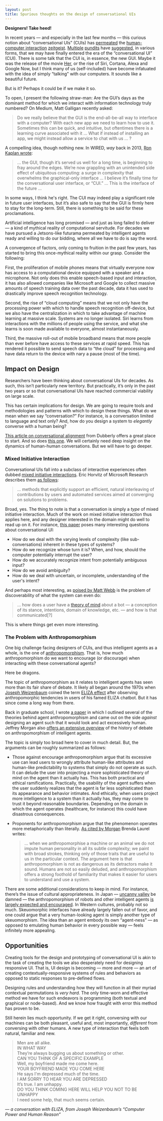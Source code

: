 ```yaml
---
layout: post
title: Spurious thoughts on the design of conversational UIs
---
```


**Designers! Take heed!**

In recent years — and especially in the last few months — this curious notion about “conversational UIs” (CUIs) has [permeated](http://ben-evans.com/benedictevans/2015/3/24/the-state-of-messaging) the [human-computer interaction](http://www.wired.com/2015/06/future-ui-design-old-school-text-messages/) [zeitgeist](http://www.wired.com/2013/03/conversational-user-interface/). [Multiple](http://whoo.ps/2015/02/23/futures-of-text) [pundits](http://www.interconnected.org/home/2015/06/16/conversational_uis) have [suggested](https://medium.com/@mg/there-s-a-chat-for-that-apple-s-biggest-platform-opportunity-yet-19d5b1870857), in various forms, that we may have finally entered the era of the “conversational UI” (CUI). There is some talk that the CUI is, in essence, the new GUI. Maybe it was the release of the movie [Her](https://en.wikipedia.org/wiki/Her_(film)), or the rise of Siri, Cortana, Alexa and Google Now, but I think many of us (self-included) have become infatuated with the idea of simply “talking” with our computers. It sounds like a beautiful future.

But is it? Perhaps it could be if we make it so. 

To open, I present the following straw-man: Are the GUI’s days as the dominant method for which we interact with information technology truly numbered? On Medium, Matt Galligan recently asked:

> Do we really believe that the GUI is the end-all-be-all way to interface with a computer? With each new app we need to learn how to use it. Sometimes this can be quick, and intuitive, but oftentimes there is a learning curve associated with it … What if instead of installing an app, we might instead allow a service to chat with us … ?

A compelling idea, though nothing new. In WIRED, *way* back in 2013, [Ron Kaplan wrote](http://www.wired.com/2013/03/conversational-user-interface/):

> … the GUI, though it’s served us well for a long time, is beginning to fray around the edges. We’re now grappling with an unintended side effect of ubiquitous computing: a surge in complexity that overwhelms the graphical-only interface … I believe it’s finally time for the conversational user interface, or “CUI.” … This is the interface of the future …

In some ways, I think he's right. The CUI may indeed play a significant role in future user interfaces, but it&rsquo;s also safe to say that the GUI is firmly here to stay for the long-term. Still, there is something to be said for these proclamations.

Artificial intelligence has long promised — and just as long failed to deliver — a kind of mythical reality of computational servitude. For decades we have pursued a Jetsons-like futurama permeated by intelligent agents ready and willing to do our bidding, where all we have to do is say the word.

A convergence of factors, only coming to fruition in the past few years, has started to bring this once-mythical reality within our grasp. Consider the following:

First, the proliferation of mobile phones means that virtually everyone now has access to a computational device equipped with a speaker and a microphone. Not only does this enable speech-based input and interaction, it has also allowed companies like Microsoft and Google to collect massive amounts of speech training data over the past decade, data it has used to drastically improve speech recognition technology.

Second, the rise of &ldquo;cloud computing&rdquo; means that we not only have the processing power with which to handle speech recognition off-device, but we also have the centralization in which to take advantage of machine learning at massive scale. Systems are no longer isolated. Siri learns from interactions with the millions of people using the service, and what she learns is soon made available to everyone, almost instantaneously.

Third, the massive roll-out of mobile broadband means that more people than ever before have access to these services at rapid speed. This has rendered it possible to send speech data to &ldquo;the cloud&rdquo; for processing and have data return to the device with nary a pause (most of the time).

## Impact on Design

Researchers have been thinking about conversational UIs for decades. As such, this isn’t particularly new territory. But practically, it&rsquo;s only in the past two years or so that conversational UIs have reached commercial viability on large scale.

This has certain implications for design. We are going to require tools and methodologies and patterns with which to design these things. What do we mean when we say “conversation?” For instance, is a conversation limited to language and text only? And, how do you design a system to *elegantly* converse with a human being?

[This article on conversational alignment](http://www.dubberly.com/articles/conversational-alignment.html) from Dubberly offers a great place to start. And so does [this one](http://www.dubberly.com/articles/what-is-conversation.html). We will certainly need deep insight on the dynamics of human-human conversations. But we will have to go deeper.

### Mixed Initiative Interaction

Conversational UIs fall into a subclass of interactive experiences often dubbed [mixed initiative interactions](http://www.cs.utep.edu/novick/papers/mi.aaai.html). Eric Horvitz of Microsoft Research describes them [as follows](ftp://ftp.research.microsoft.com/pub/ejh/mixedin.pdf):

>  … methods that explicitly support an efficient, natural interleaving of contributions by users and automated services aimed at converging on solutions to problems.

Broad, yes. The thing to note is that a conversation is simply a *type* of mixed initiative interaction. Much of the work on mixed initiative interaction thus applies here, and any designer interested in the domain might do well to read up on it. For instance, [this paper](http://www.eecs.tufts.edu/~mpoor01/DiscertationStuff/Tangible%20-%20VR%20-%20Interface%20Styles/mixed-initiative-ieee.pdf)
 poses many interesting questions about conversational UI:

* How do we deal with the varying levels of complexity (like sub-conversations) inherent in these types of systems?
* How do we recognize whose turn it is? When, and how, should the computer potentially interrupt the user?
* How do we accurately recognize intent from potentially ambiguous input?
* How do we avoid ambiguity?
* How do we deal with uncertain, or incomplete, understanding of the user's intent?

And perhaps most interesting, as [poised by Matt Webb](http://interconnected.org/home/2015/06/16/conversational_uis) is the problem of discoverability of what the system can even do:

> … how does a user have a [theory of mind](https://en.wikipedia.org/wiki/Theory_of_mind) about a bot &mdash; a conception of its stance, intentions, domain of knowledge, etc. &mdash; and how is that communicated[?]

This is where things get even more interesting.

### The Problem with Anthropomorphism

One big challenge facing designers of CUIs, and thus intelligent agents as a whole, is the one of [anthropomorphism](https://en.wikipedia.org/wiki/Anthropomorphism). That is, how much anthropomorphism do we want to encourage (or discourage) when interacting with these conversational agents?

Here be dragons.

The topic of anthropomorphism as it relates to intelligent agents has seen more than its fair share of debate. It likely all began around the 1970s when [Joseph Weizenbaum](http://en.wikipedia.org/wiki/Joseph_Weizenbaum) coined the term [ELIZA effect](https://en.wikipedia.org/wiki/ELIZA_effect) after observing anthropomorphic tendencies in users of his famed ELIZA chatbot. But it has since come a long way from there.

Back in graduate school, I wrote [a paper](https://sean.voisen.org/assets/voisen_empathic_agents_120909.pdf) in which I outlined several of the theories behind agent anthropomorphism and came out on the side *against* designing an agent such that it would look and act excessively human. Jeffrey Morgan also [offers an extensive overview](http://usabilityetc.com/articles/anthropomorphism-on-trial/) of the history of debate on anthropomorphism of intelligent agents.

The topic is simply too broad here to cover in much detail. But, the arguments can be roughly summarized as follows:

* Those against encourage anthropomorphism argue that its excessive use can lead users to wrongly attribute human-like attributes and human-like predictability to systems that simply do not operate as such. It can delude the user into projecting a more sophisticated theory of mind on the agent than it actually has. This has both practical and ethical ramifications. Practically, the usability of the agent suffers when the user suddenly realizes that the agent is far less sophisticated than its appearance and behavior intimates. And ethically, when users project more intelligence to a system than it actually has, they may come to trust it beyond reasonable boundaries. Depending on the domain in which the agent operates (healthcare, for instance) this could have disastrous consequences.

* Proponents for anthropomorphism argue that the phenomenon operates more metaphorically than literally. [As cited by Morgan](http://usabilityetc.com/articles/anthropomorphism-on-trial/) Brenda Laurel writes:
  > … when we anthropomorphise a machine or an animal we do not impute human personality in all its subtle complexity; we paint with broad strokes, thinking only of those traits that are useful to us in the particular context.
  The argument here is that anthropomorphism is not as dangerous as its detractors make it sound. Humans are not so easily deluded, and anthropomorphism offers a strong foothold of familiarity that makes it easier for users to understand and use a system.
  
There are some additional considerations to keep in mind. For instance, there&rsquo;s the issue of cultural appropriateness. In Japan &mdash; [uncanny valley](https://en.wikipedia.org/wiki/Uncanny_valley) be damned &mdash; the anthropomorphism of robots and other intelligent agents [is largely expected and encouraged](http://www.mitpressjournals.org/doi/abs/10.1162/LEON_a_00936). In Western cultures, probably not so much. Skeuomorphic interfaces have already largely fallen out of favor, and one could argue that a very human-looking agent is simply another type of skeuomorphism. The idea than an agent embody its own &ldquo;agent-ness&rdquo; &mdash; as opposed to emulating human behavior in every possible way &mdash; feels infinitely more appealing.
  
## Opportunities

Creating tools for the design and prototyping of conversational UI is akin to the task of creating the tools we also desperately need for designing responsive UI. That is, UI design is becoming &mdash; more and more &mdash; an art of creating contextually-responsive systems of rules and behaviors as opposed to static responses to pre-defined flows.

Designing rules and understanding how they will function in all their myriad contextual permutations is *very hard.* The only time-worn and effective method we have for such endeavors is programming (both textual and graphical or node-based). And we know how fraught with error this method has proven to be.

Still herein lies much opportunity. If we get it right, conversing with our machines can be both pleasant, useful and, most importantly, *different* from conversing with other humans. A new type of interaction that feels both natural, familiar and new.

> Men are all alike.<br />
IN WHAT WAY<br />
They&rsquo;re always bugging us about something or other.<br />
CAN YOU THINK OF A SPECIFIC EXAMPLE<br />
Well, my boyfriend made me come here.<br />
YOUR BOYFRIEND MADE YOU COME HERE<br />
He says I'm depressed much of the time.<br />
I AM SORRY TO HEAR YOU ARE DEPRESSED<br />
It&rsquo;s true. I am unhappy.<br />
DO YOU THINK COMING HERE WILL HELP YOU NOT TO BE UNHAPPY<br />
I need some help, that much seems certain.

&mdash; *a conversation with ELIZA, from Joseph Weizenbaum&rsquo;s &ldquo;Computer Power and Human Reason&rdquo;*

